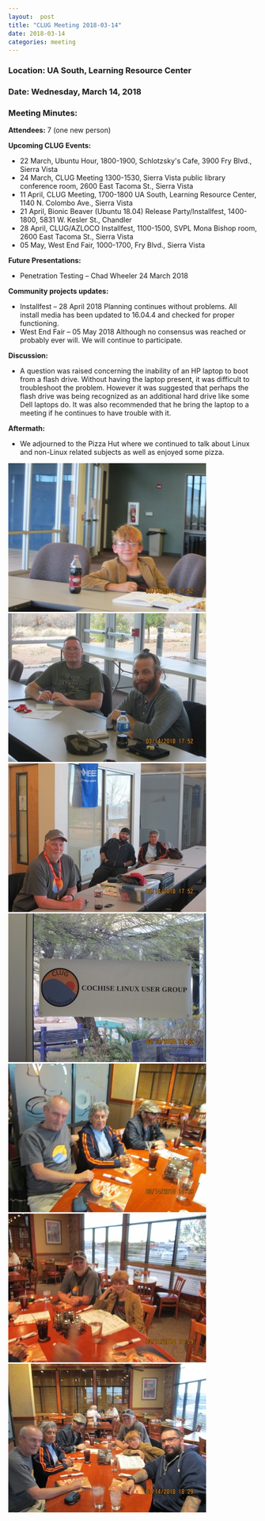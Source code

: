 ```yaml
---
layout:  post
title: "CLUG Meeting 2018-03-14"
date: 2018-03-14
categories: meeting
---
```


### Location: UA South, Learning Resource Center

### Date: Wednesday, March 14, 2018

### Meeting Minutes:

**Attendees:** 7 (one new person)

**Upcoming CLUG Events:**

 * 22 March, Ubuntu Hour, 1800-1900, Schlotzsky's Cafe, 3900 Fry Blvd., Sierra Vista
 * 24 March, CLUG Meeting 1300-1530, Sierra Vista public library conference room, 2600 East Tacoma St., Sierra Vista
 * 11 April, CLUG Meeting, 1700-1800 UA South, Learning Resource Center, 1140 N. Colombo Ave., Sierra Vista
 * 21 April, Bionic Beaver (Ubuntu 18.04) Release Party/Installfest, 1400-1800, 5831 W. Kesler St., Chandler
 * 28 April, CLUG/AZLOCO Installfest, 1100-1500, SVPL Mona Bishop room, 2600 East Tacoma St., Sierra Vista
 * 05 May, West End Fair, 1000-1700, Fry Blvd., Sierra Vista

**Future Presentations:**

 * Penetration Testing – Chad Wheeler 24 March 2018
 
**Community projects updates:**

 * Installfest – 28 April 2018 Planning continues without problems.  All install media has been updated to 16.04.4 and checked for proper functioning. 
 * West End Fair – 05 May 2018 Although no consensus was reached or probably ever will.  We will continue to participate.
 
**Discussion:**

 * A question was raised concerning the inability of an HP laptop to boot from a flash drive. Without having the laptop present, it was difficult to troubleshoot the problem. However it was suggested that perhaps the flash drive was being recognized as an additional hard drive like some Dell laptops do.  It was also recommended that he bring the laptop to a meeting if he continues to have trouble with it.
 
**Aftermath:**

 * We adjourned to the Pizza Hut where we continued to talk about Linux and non-Linux related subjects as well as enjoyed some pizza.

![alt text](https://raw.githubusercontent.com/CochiseLinuxUsersGroup/CochiseLinuxUsersGroup.github.io/master/images/CLUG_Mtg_2018-03-14_1-400x400.JPG)
![alt text](https://raw.githubusercontent.com/CochiseLinuxUsersGroup/CochiseLinuxUsersGroup.github.io/master/images/CLUG_Mtg_2018-03-14_2-400x400.JPG)
![alt text](https://raw.githubusercontent.com/CochiseLinuxUsersGroup/CochiseLinuxUsersGroup.github.io/master/images/CLUG_Mtg_2018-03-14_3-400x400.JPG)
![alt text](https://raw.githubusercontent.com/CochiseLinuxUsersGroup/CochiseLinuxUsersGroup.github.io/master/images/CLUG_Mtg_2018-03-14_4-400x400.JPG)
![alt text](https://raw.githubusercontent.com/CochiseLinuxUsersGroup/CochiseLinuxUsersGroup.github.io/master/images/PizzaHut_2018-03-14_1-400x400.JPG)
![alt text](https://raw.githubusercontent.com/CochiseLinuxUsersGroup/CochiseLinuxUsersGroup.github.io/master/images/PizzaHut_2018-03-14_2-400x400.JPG)
![alt text](https://raw.githubusercontent.com/CochiseLinuxUsersGroup/CochiseLinuxUsersGroup.github.io/master/images/PizzaHut_2018-03-14_3-400x400.JPG)
